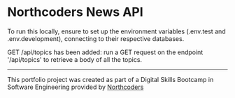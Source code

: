 # Northcoders News API

To run this locally, ensure to set up the environment variables (.env.test and .env.development), connecting to their respective databases.

GET /api/topics has been added: run a GET request on the endpoint '/api/topics' to retrieve a body of all the topics.


--- 

This portfolio project was created as part of a Digital Skills Bootcamp in Software Engineering provided by [Northcoders](https://northcoders.com/)
